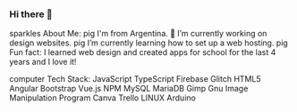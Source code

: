 ### Hi there 👋
sparkles About Me:
pig I'm from Argentina.
🐷 I’m currently working on design websites.
pig I’m currently learning how to set up a web hosting.
pig Fun fact: I learned web design and created apps for school for the last 4 years and I love it!

computer Tech Stack:
JavaScript TypeScript Firebase Glitch HTML5 Angular Bootstrap Vue.js NPM MySQL MariaDB Gimp Gnu Image Manipulation Program Canva Trello LINUX Arduino
<!--
**ManuBurboa/ManuBurboa** is a ✨ _special_ ✨ repository because its `README.md` (this file) appears on your GitHub profile.

Here are some ideas to get you started:

- 🔭 I’m currently working on ...
- 🌱 I’m currently learning ...
- 👯 I’m looking to collaborate on ...
- 🤔 I’m looking for help with ...
- 💬 Ask me about ...
- 📫 How to reach me: ...
- 😄 Pronouns: ...
- ⚡ Fun fact: ...
-->
